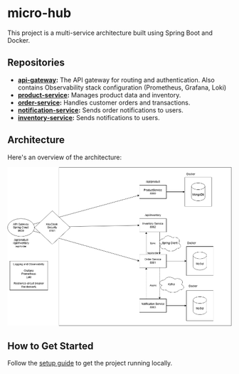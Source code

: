 # micro-hub
This project is a multi-service architecture built using Spring Boot and Docker.


## Repositories

- **[api-gateway](https://github.com/LuiscVillarrealL/micro-api-gateway):** The API gateway for routing and authentication. Also contains Observability stack configuration (Prometheus, Grafana, Loki)
- **[product-service](https://github.com/LuiscVillarrealL/micro-product-service):** Manages product data and inventory.
- **[order-service](https://github.com/username/order-service):** Handles customer orders and transactions.
- **[notification-service](https://github.com/username/notification-service):** Sends order notifications to users.
- **[inventory-service](https://github.com/LuiscVillarrealL/micro-inventory-service):** Sends notifications to users.

## Architecture

Here's an overview of the architecture:

![Architecture Diagram](https://github.com/LuiscVillarrealL/micro-hub/blob/main/Media/Arquitecture.drawio.png)

## How to Get Started

Follow the [setup guide](SETUP.md) to get the project running locally.
